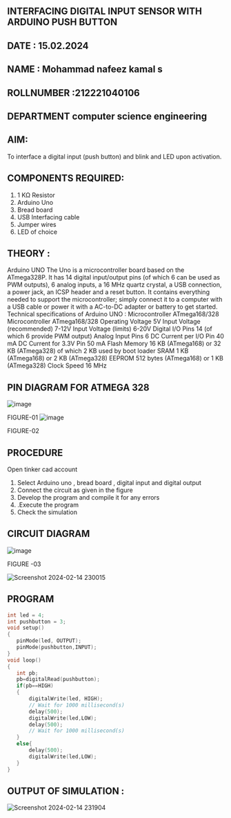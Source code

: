 ## INTERFACING DIGITAL INPUT SENSOR WITH ARDUINO PUSH BUTTON
## DATE : 15.02.2024
## NAME : Mohammad nafeez kamal s																			             
## ROLLNUMBER :212221040106
## DEPARTMENT computer science engineering


## AIM:
To interface a digital input (push button) and blink and LED upon activation.
## COMPONENTS REQUIRED:
1.	1 KΩ Resistor 
2.	Arduino Uno 
3.	Bread board 
4.	USB Interfacing cable 
5.	Jumper wires 
6.	LED of choice 
## THEORY :
Arduino UNO
 	  The Uno is a microcontroller board based on the ATmega328P. It has 14 digital input/output pins (of which 6 can be used as PWM outputs), 6 analog inputs, a 16 MHz quartz crystal, a USB connection, a power jack, an ICSP header and a reset button. It contains everything needed to support the microcontroller; simply connect it to a computer with a USB cable or power it with a AC-to-DC adapter or battery to get started.
	Technical specifications of Arduino UNO :
Microcontroller	ATmega168/328
Microcontroller	ATmega168/328
Operating Voltage	5V
Input Voltage (recommended)	7-12V
Input Voltage (limits)	6-20V
Digital I/O Pins	14 (of which 6 provide PWM output)
Analog Input Pins	6
DC Current per I/O Pin	40 mA
DC Current for 3.3V Pin	50 mA
Flash Memory	16 KB (ATmega168) or 32 KB (ATmega328) of which 2 KB used by boot loader
SRAM	1 KB (ATmega168) or 2 KB (ATmega328)
EEPROM	512 bytes (ATmega168) or 1 KB (ATmega328)
Clock Speed	16 MHz
## PIN DIAGRAM FOR ATMEGA 328
 
![image](https://user-images.githubusercontent.com/36288975/163530394-115baee4-7ed1-49fe-9cce-d7b625e11e85.png)

FIGURE-01
![image](https://user-images.githubusercontent.com/36288975/163530431-4d390e98-0942-42d8-95b8-f57d348e6ad8.png)

FIGURE-02
## PROCEDURE 
 Open tinker cad account 
1.	Select Arduino uno , bread board , digital input and digital output 
2.	Connect the circuit as given in the figure 
3.	Develop the program and compile it for any errors 
4.	 .Execute the program 
5.	Check the simulation 



## CIRCUIT DIAGRAM 


![image](https://user-images.githubusercontent.com/36288975/163530437-87a0afbd-b3c9-44ad-b907-5de63486fb9d.png)



FIGURE -03

![Screenshot 2024-02-14 230015](https://github.com/Vishnx001/-INTERFACING-DIGITAL-INPUT-SENSOR-WITH-ARDUINO-PUSH-BUTTON-/assets/134037148/4e6861b7-b728-46d5-9e84-120da6dcaf63)



## PROGRAM 
 ```c++
int led = 4;
int pushbutton = 3;
void setup()
{
	pinMode(led, OUTPUT);
	pinMode(pushbutton,INPUT);
}
void loop()
{
	int pb;
	pb=digitalRead(pushbutton);
	if(pb==HIGH)
	{
		digitalWrite(led, HIGH);
		// Wait for 1000 millisecond(s)
		delay(500);
		digitalWrite(led,LOW);
		delay(500);
		// Wait for 1000 millisecond(s)
	}
	else{
		delay(500);
		digitalWrite(led,LOW);
	}
}
```
 









 
 
 



## OUTPUT OF SIMULATION :

![Screenshot 2024-02-14 231904](https://github.com/Vishnx001/-INTERFACING-DIGITAL-INPUT-SENSOR-WITH-ARDUINO-PUSH-BUTTON-/assets/134037148/7a2f9972-7a25-436e-9eaa-be0877eede2b)


